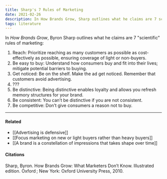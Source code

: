 ```yaml
---
title: Sharp's 7 Rules of Marketing
date: 2021-02-26
description: In How Brands Grow, Sharp outlines what he claims are 7 scientific rules of marketing.
tags: literature
---
```


In *How Brands Grow*, Byron Sharp outlines what he claims are 7 "scientific" rules of marketing:

1) Reach: Prioritize reaching as many customers as possible as cost-effectively as possible, ensuring coverage of light or non-buyers. 
2) Be easy to buy: Understand how consumers buy and fit into their lives; mitigate potential barriers to buying.
3) Get noticed: Be on the shelf. Make the ad get noticed. Remember that customers avoid advertising. 
4) ???
5) Be distinctive: Being distinctive enables loyalty and allows you refresh memory structures for your brand. 
6) Be consistent: You can’t be distinctive if you are not consistent. 
7) Be competitive: Don’t give consumers a reason not to buy. 

---
#### Related
- [[Advertising is defensive]]
- [[Focus marketing on new or light buyers rather than heavy buyers]]
- [[A brand is a constellation of impressions that takes shape over time]]

#### Citations
Sharp, Byron. How Brands Grow: What Marketers Don’t Know. Illustrated edition. Oxford ; New York: Oxford University Press, 2010.
